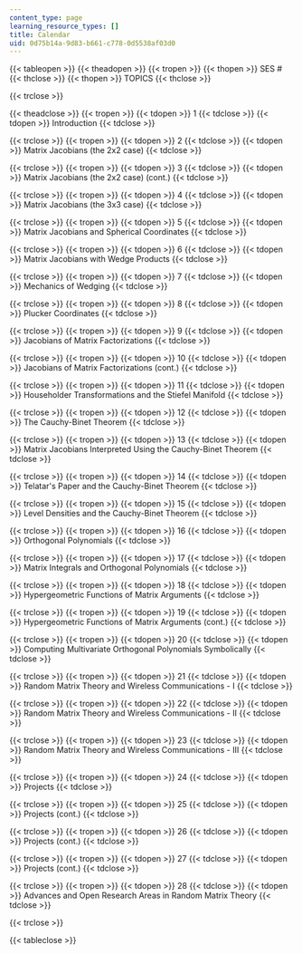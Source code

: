 ```yaml
---
content_type: page
learning_resource_types: []
title: Calendar
uid: 0d75b14a-9d83-b661-c778-0d5538af03d0
---
```


{{< tableopen >}}
{{< theadopen >}}
{{< tropen >}}
{{< thopen >}}
SES #
{{< thclose >}}
{{< thopen >}}
TOPICS
{{< thclose >}}

{{< trclose >}}

{{< theadclose >}}
{{< tropen >}}
{{< tdopen >}}
1
{{< tdclose >}}
{{< tdopen >}}
Introduction
{{< tdclose >}}

{{< trclose >}}
{{< tropen >}}
{{< tdopen >}}
2
{{< tdclose >}}
{{< tdopen >}}
Matrix Jacobians (the 2x2 case)
{{< tdclose >}}

{{< trclose >}}
{{< tropen >}}
{{< tdopen >}}
3
{{< tdclose >}}
{{< tdopen >}}
Matrix Jacobians (the 2x2 case) (cont.)
{{< tdclose >}}

{{< trclose >}}
{{< tropen >}}
{{< tdopen >}}
4
{{< tdclose >}}
{{< tdopen >}}
Matrix Jacobians (the 3x3 case)
{{< tdclose >}}

{{< trclose >}}
{{< tropen >}}
{{< tdopen >}}
5
{{< tdclose >}}
{{< tdopen >}}
Matrix Jacobians and Spherical Coordinates
{{< tdclose >}}

{{< trclose >}}
{{< tropen >}}
{{< tdopen >}}
6
{{< tdclose >}}
{{< tdopen >}}
Matrix Jacobians with Wedge Products
{{< tdclose >}}

{{< trclose >}}
{{< tropen >}}
{{< tdopen >}}
7
{{< tdclose >}}
{{< tdopen >}}
Mechanics of Wedging
{{< tdclose >}}

{{< trclose >}}
{{< tropen >}}
{{< tdopen >}}
8
{{< tdclose >}}
{{< tdopen >}}
Plucker Coordinates
{{< tdclose >}}

{{< trclose >}}
{{< tropen >}}
{{< tdopen >}}
9
{{< tdclose >}}
{{< tdopen >}}
Jacobians of Matrix Factorizations
{{< tdclose >}}

{{< trclose >}}
{{< tropen >}}
{{< tdopen >}}
10
{{< tdclose >}}
{{< tdopen >}}
Jacobians of Matrix Factorizations (cont.)
{{< tdclose >}}

{{< trclose >}}
{{< tropen >}}
{{< tdopen >}}
11
{{< tdclose >}}
{{< tdopen >}}
Householder Transformations and the Stiefel Manifold
{{< tdclose >}}

{{< trclose >}}
{{< tropen >}}
{{< tdopen >}}
12
{{< tdclose >}}
{{< tdopen >}}
The Cauchy-Binet Theorem
{{< tdclose >}}

{{< trclose >}}
{{< tropen >}}
{{< tdopen >}}
13
{{< tdclose >}}
{{< tdopen >}}
Matrix Jacobians Interpreted Using the Cauchy-Binet Theorem
{{< tdclose >}}

{{< trclose >}}
{{< tropen >}}
{{< tdopen >}}
14
{{< tdclose >}}
{{< tdopen >}}
Telatar's Paper and the Cauchy-Binet Theorem
{{< tdclose >}}

{{< trclose >}}
{{< tropen >}}
{{< tdopen >}}
15
{{< tdclose >}}
{{< tdopen >}}
Level Densities and the Cauchy-Binet Theorem
{{< tdclose >}}

{{< trclose >}}
{{< tropen >}}
{{< tdopen >}}
16
{{< tdclose >}}
{{< tdopen >}}
Orthogonal Polynomials
{{< tdclose >}}

{{< trclose >}}
{{< tropen >}}
{{< tdopen >}}
17
{{< tdclose >}}
{{< tdopen >}}
Matrix Integrals and Orthogonal Polynomials
{{< tdclose >}}

{{< trclose >}}
{{< tropen >}}
{{< tdopen >}}
18
{{< tdclose >}}
{{< tdopen >}}
Hypergeometric Functions of Matrix Arguments
{{< tdclose >}}

{{< trclose >}}
{{< tropen >}}
{{< tdopen >}}
19
{{< tdclose >}}
{{< tdopen >}}
Hypergeometric Functions of Matrix Arguments (cont.)
{{< tdclose >}}

{{< trclose >}}
{{< tropen >}}
{{< tdopen >}}
20
{{< tdclose >}}
{{< tdopen >}}
Computing Multivariate Orthogonal Polynomials Symbolically
{{< tdclose >}}

{{< trclose >}}
{{< tropen >}}
{{< tdopen >}}
21
{{< tdclose >}}
{{< tdopen >}}
Random Matrix Theory and Wireless Communications - I
{{< tdclose >}}

{{< trclose >}}
{{< tropen >}}
{{< tdopen >}}
22
{{< tdclose >}}
{{< tdopen >}}
Random Matrix Theory and Wireless Communications - II
{{< tdclose >}}

{{< trclose >}}
{{< tropen >}}
{{< tdopen >}}
23
{{< tdclose >}}
{{< tdopen >}}
Random Matrix Theory and Wireless Communications - III
{{< tdclose >}}

{{< trclose >}}
{{< tropen >}}
{{< tdopen >}}
24
{{< tdclose >}}
{{< tdopen >}}
Projects
{{< tdclose >}}

{{< trclose >}}
{{< tropen >}}
{{< tdopen >}}
25
{{< tdclose >}}
{{< tdopen >}}
Projects (cont.)
{{< tdclose >}}

{{< trclose >}}
{{< tropen >}}
{{< tdopen >}}
26
{{< tdclose >}}
{{< tdopen >}}
Projects (cont.)
{{< tdclose >}}

{{< trclose >}}
{{< tropen >}}
{{< tdopen >}}
27
{{< tdclose >}}
{{< tdopen >}}
Projects (cont.)
{{< tdclose >}}

{{< trclose >}}
{{< tropen >}}
{{< tdopen >}}
28
{{< tdclose >}}
{{< tdopen >}}
Advances and Open Research Areas in Random Matrix Theory
{{< tdclose >}}

{{< trclose >}}

{{< tableclose >}}